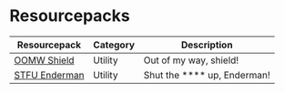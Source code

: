 # Resourcepacks

Resourcepack    | Category  | Description
--------------- | --------- | -----------
[OOMW Shield]   | Utility   | Out of my way, shield!
[STFU Enderman] | Utility   | Shut the **** up, Enderman!

[OOMW Shield]: https://github.com/Arcensoth/oomw-shield-resourcepack
[STFU Enderman]: https://github.com/Arcensoth/stfu-enderman-resourcepack
